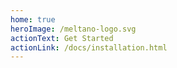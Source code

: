 ```yaml
---
home: true
heroImage: /meltano-logo.svg
actionText: Get Started
actionLink: /docs/installation.html
---
```

